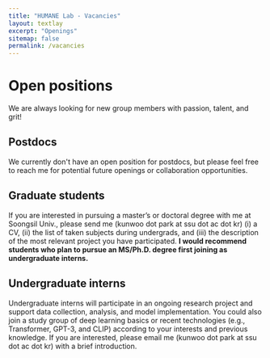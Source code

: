 ```yaml
---
title: "HUMANE Lab - Vacancies"
layout: textlay
excerpt: "Openings"
sitemap: false
permalink: /vacancies
---
```


# Open positions

We are always looking for new group members with passion, talent, and grit!

## Postdocs
We currently don't have an open position for postdocs, but please feel free to reach me for potential future openings or collaboration opportunities.

## Graduate students
If you are interested in pursuing a master’s or doctoral degree with me at Soongsil Univ., please send me (kunwoo dot park at ssu dot ac dot kr) (i) a CV, (ii) the list of taken subjects during undergrads, and (iii) the description of the most relevant project you have participated. **I would recommend students who plan to pursue an MS/Ph.D. degree first joining as undergraduate interns.**

## Undergraduate interns
Undergraduate interns will participate in an ongoing research project and support data collection, analysis, and model implementation. You could also join a study group of deep learning basics or recent technologies (e.g., Transformer, GPT-3, and CLIP) according to your interests and previous knowledge. If you are interested, please email me (kunwoo dot park at ssu dot ac dot kr) with a brief introduction. 


